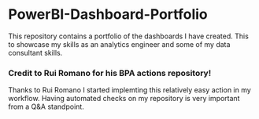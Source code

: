 # PowerBI-Dashboard-Portfolio
This repository contains a portfolio of the dashboards I have created. This to showcase my skills as an analytics engineer and some of my data consultant skills.

### Credit to Rui Romano for his BPA actions repository!

Thanks to Rui Romano I started implemting this relatively easy action in my workflow. Having automated checks on my repository is very important from a Q&A standpoint.